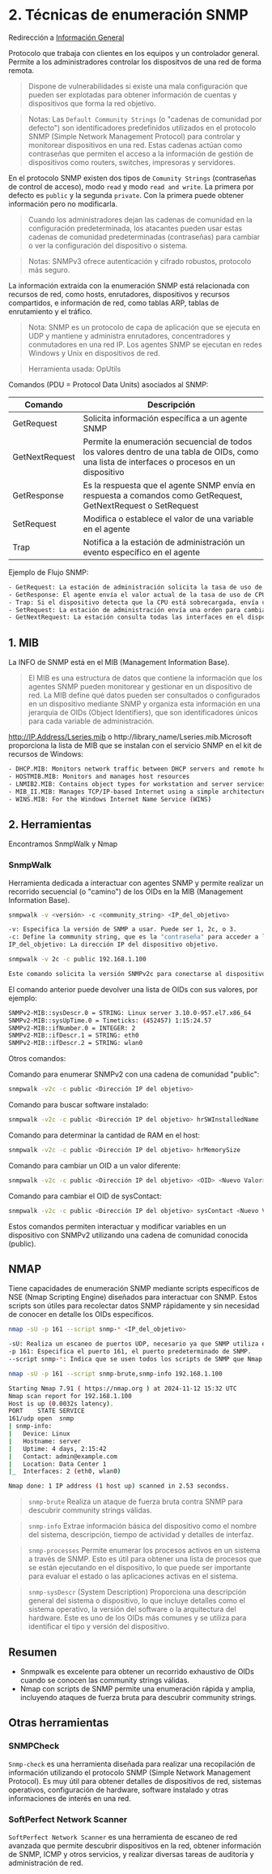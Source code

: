 # 2. Técnicas de enumeración SNMP

Redirección a [Información General](https://github.com/ThePenguin304/CEHv12-Notas/blob/main/Modulos/Modulo%204/README.md)

Protocolo que trabaja con clientes en los equipos y un controlador general. Permite a los administradores controlar los dispositvos de una red de forma remota. 

> Dispone de vulnerabilidades si existe una mala configuración que pueden ser explotadas para obtener información de cuentas y dispositivos que forma la red objetivo.
 
>Notas: Las `Default Community Strings` (o "cadenas de comunidad por defecto") son identificadores predefinidos utilizados en el protocolo SNMP (Simple Network Management Protocol) para controlar y monitorear dispositivos en una red. Estas cadenas actúan como contraseñas que permiten el acceso a la información de gestión de dispositivos como routers, switches, impresoras y servidores.

En el protocolo SNMP existen dos tipos de `Comunity Strings` (contraseñas de control de acceso), modo `read` y modo `read and write`. La primera por defecto es `public` y la segunda `private`. Con la primera puede obtener información pero no modificarla.

>Cuando los administradores dejan las cadenas de comunidad en la configuración predeterminada, los atacantes pueden usar estas cadenas de comunidad predeterminadas (contraseñas) para cambiar o ver la configuración del dispositivo o sistema.

>Notas: SNMPv3 ofrece autenticación y cifrado robustos, protocolo más seguro.

La información extraída con la enumeración SNMP está relacionada con recursos de red, como hosts, enrutadores, dispositivos y recursos compartidos, e información de red, como tablas ARP, tablas de enrutamiento y el tráfico.

>Nota: SNMP es un protocolo de capa de aplicación que se ejecuta en UDP y mantiene y administra enrutadores, concentradores y conmutadores en una red IP. Los agentes SNMP se ejecutan en redes Windows y Unix en dispositivos de red.

> Herramienta usada: OpUtils

Comandos (PDU = Protocol Data Units) asociados al SNMP:

|Comando|Descripción|
|---|---|
|GetRequest|Solicita información específica a un agente SNMP
|GetNextRequest|Permite la enumeración secuencial de todos los valores dentro de una tabla de OIDs, como una lista de interfaces o procesos en un dispositivo
|GetResponse|Es la respuesta que el agente SNMP envía en respuesta a comandos como GetRequest, GetNextRequest o SetRequest
|SetRequest|Modifica o establece el valor de una variable en el agente
|Trap|Notifica a la estación de administración un evento específico en el agente

Ejemplo de Flujo SNMP:

```bash
- GetRequest: La estación de administración solicita la tasa de uso de CPU en un dispositivo.
- GetResponse: El agente envía el valor actual de la tasa de uso de CPU.
- Trap: Si el dispositivo detecta que la CPU está sobrecargada, envía un trap automáticamente para notificar el problema.
- SetRequest: La estación de administración envía una orden para cambiar la configuración del umbral de uso de CPU.
- GetNextRequest: La estación consulta todas las interfaces en el dispositivo usando GetNextRequest para obtener datos secuenciales.
```

## 1. MIB

La INFO de SNMP está en el MIB (Management Information Base).

> El MIB es una estructura de datos que contiene la información que los agentes SNMP pueden monitorear y gestionar en un dispositivo de red. La MIB define qué datos pueden ser consultados o configurados en un dispositivo mediante SNMP y organiza esta información en una jerarquía de OIDs (Object Identifiers), que son identificadores únicos para cada variable de administración.

http://IP.Address/Lseries.mib o http://library_name/Lseries.mib.Microsoft proporciona la lista de MIB que se instalan con el servicio SNMP en el kit de recursos de Windows:

```bash
- DHCP.MIB: Monitors network traffic between DHCP servers and remote hosts
- HOSTMIB.MIB: Monitors and manages host resources
- LNMIB2.MIB: Contains object types for workstation and server services
- MIB_II.MIB: Manages TCP/IP-based Internet using a simple architecture and system
- WINS.MIB: For the Windows Internet Name Service (WINS)
```
## 2. Herramientas

Encontramos SnmpWalk y Nmap

### SnmpWalk

Herramienta dedicada a interactuar con agentes SNMP y permite realizar un recorrido secuencial (o "camino") de los OIDs en la MIB (Management Information Base).

```bash
snmpwalk -v <versión> -c <community_string> <IP_del_objetivo>

-v: Especifica la versión de SNMP a usar. Puede ser 1, 2c, o 3.
-c: Define la community string, que es la "contraseña" para acceder a los datos. Las cadenas de comunidad predeterminadas son "public" (solo lectura) y "private" (lectura/escritura).
IP_del_objetivo: La dirección IP del dispositivo objetivo.
```

```bash
snmpwalk -v 2c -c public 192.168.1.100

Este comando solicita la versión SNMPv2c para conectarse al dispositivo 192.168.1.100 usando la cadena de comunidad public. snmpwalk intentará extraer toda la información accesible del dispositivo usando esta configuración.
```

El comando anterior puede devolver una lista de OIDs con sus valores, por ejemplo:

```bash
SNMPv2-MIB::sysDescr.0 = STRING: Linux server 3.10.0-957.el7.x86_64
SNMPv2-MIB::sysUpTime.0 = Timeticks: (452457) 1:15:24.57
SNMPv2-MIB::ifNumber.0 = INTEGER: 2
SNMPv2-MIB::ifDescr.1 = STRING: eth0
SNMPv2-MIB::ifDescr.2 = STRING: wlan0
```
Otros comandos:

Comando para enumerar SNMPv2 con una cadena de comunidad "public":
```bash
snmpwalk -v2c -c public <Dirección IP del objetivo>
```

Comando para buscar software instalado:
```bash
snmpwalk -v2c -c public <Dirección IP del objetivo> hrSWInstalledName
```

Comando para determinar la cantidad de RAM en el host:
```bash
snmpwalk -v2c -c public <Dirección IP del objetivo> hrMemorySize
```

Comando para cambiar un OID a un valor diferente:
```bash
snmpwalk -v2c -c public <Dirección IP del objetivo> <OID> <Nuevo Valor>
```

Comando para cambiar el OID de sysContact:
```bash
snmpwalk -v2c -c public <Dirección IP del objetivo> sysContact <Nuevo Valor>
```

Estos comandos permiten interactuar y modificar variables en un dispositivo con SNMPv2 utilizando una cadena de comunidad conocida (public).

## NMAP

Tiene capacidades de enumeración SNMP mediante scripts específicos de NSE (Nmap Scripting Engine) diseñados para interactuar con SNMP. Estos scripts son útiles para recolectar datos SNMP rápidamente y sin necesidad de conocer en detalle los OIDs específicos.

```bash
nmap -sU -p 161 --script snmp-* <IP_del_objetivo>

-sU: Realiza un escaneo de puertos UDP, necesario ya que SNMP utiliza el puerto UDP 161.
-p 161: Especifica el puerto 161, el puerto predeterminado de SNMP.
--script snmp-*: Indica que se usen todos los scripts de SNMP que Nmap tiene disponibles.
```

```bash
nmap -sU -p 161 --script snmp-brute,snmp-info 192.168.1.100

Starting Nmap 7.91 ( https://nmap.org ) at 2024-11-12 15:32 UTC
Nmap scan report for 192.168.1.100
Host is up (0.0032s latency).
PORT    STATE SERVICE
161/udp open  snmp
| snmp-info:
|   Device: Linux
|   Hostname: server
|   Uptime: 4 days, 2:15:42
|   Contact: admin@example.com
|   Location: Data Center 1
|_  Interfaces: 2 (eth0, wlan0)

Nmap done: 1 IP address (1 host up) scanned in 2.53 secondss.
```

>`snmp-brute` Realiza un ataque de fuerza bruta contra SNMP para descubrir community strings válidas.

>`snmp-info` Extrae información básica del dispositivo como el nombre del sistema, descripción, tiempo de actividad y detalles de interfaz.

>`snmp-processes` Permite enumerar los procesos activos en un sistema a través de SNMP. Esto es útil para obtener una lista de procesos que se están ejecutando en el dispositivo, lo que puede ser importante para evaluar el estado o las aplicaciones activas en el sistema.

>`snmp-sysDescr` (System Description) Proporciona una descripción general del sistema o dispositivo, lo que incluye detalles como el sistema operativo, la versión del software o la arquitectura del hardware. Este es uno de los OIDs más comunes y se utiliza para identificar el tipo y versión del dispositivo.

## Resumen

* Snmpwalk es excelente para obtener un recorrido exhaustivo de OIDs cuando se conocen las community strings válidas.
* Nmap con scripts de SNMP permite una enumeración rápida y amplia, incluyendo ataques de fuerza bruta para descubrir community strings.

## Otras herramientas

### SNMPCheck

`Snmp-check` es una herramienta diseñada para realizar una recopilación de información utilizando el protocolo SNMP (Simple Network Management Protocol). Es muy útil para obtener detalles de dispositivos de red, sistemas operativos, configuración de hardware, software instalado y otras informaciones de interés en una red.

### SoftPerfect Network Scanner

`SoftPerfect Network Scanner` es una herramienta de escaneo de red avanzada que permite descubrir dispositivos en la red, obtener información de SNMP, ICMP y otros servicios, y realizar diversas tareas de auditoría y administración de red.


